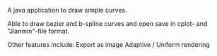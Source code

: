 A java application to draw simple curves.

Able to draw bezier and b-spline curves and
open save in cplot- and "Jianmin"-file format.

Other features include:
Export as image
Adaptive / Uniform rendering
